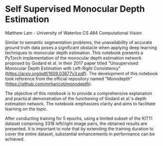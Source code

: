 # Self Supervised Monocular Depth Estimation

Matthew Lam - University of Waterloo CS 484 Computational Vision


Similar to semantic segmentation problems, the unavailability of accurate ground truth data poses a significant obstacle when applying deep learning techniques to monocular depth estimation. This notebook presents a PyTorch implementation of the monocular depth estimation network proposed by Godard et al. in their 2017 paper titled "Unsupervised Monocular Depth Estimation with Left-Right Consistency" (https://arxiv.org/pdf/1609.03677v3.pdf). The development of this notebook took reference from the official repository named "Monodepth" (https://github.com/mrharicot/monodepth).

The objective of this notebook is to provide a comprehensive explanation and practical demonstration of the functioning of Godard et al.'s depth estimation network. The notebook emphasizes clarity and aims to facilitate learning on the topic.

After conducting training for 5 epochs, using a limited subset of the KITTI dataset comprising 3318 left/right image pairs, the obtained results are presented. It is important to note that by extending the training duration to cover the entire dataset, substantial enhancements in performance can be achieved.

